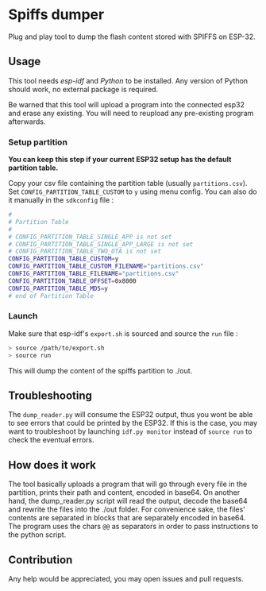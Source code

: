 # Spiffs dumper

Plug and play tool to dump the flash content stored with SPIFFS on ESP-32.

## Usage

This tool needs *esp-idf* and *Python* to be installed. Any version of Python should work, no external package is required.

Be warned that this tool will upload a program into the connected esp32 and erase any existing. You will need to reupload any pre-existing program afterwards.

### Setup partition

**You can keep this step if your current ESP32 setup has the default partition table.**

Copy your csv file containing the partition table (usually `partitions.csv`). Set `CONFIG_PARTITION_TABLE_CUSTOM` to `y` using menu config. You can also do it manually in the `sdkconfig` file :

```bash
#
# Partition Table
#
# CONFIG_PARTITION_TABLE_SINGLE_APP is not set
# CONFIG_PARTITION_TABLE_SINGLE_APP_LARGE is not set
# CONFIG_PARTITION_TABLE_TWO_OTA is not set
CONFIG_PARTITION_TABLE_CUSTOM=y
CONFIG_PARTITION_TABLE_CUSTOM_FILENAME="partitions.csv"
CONFIG_PARTITION_TABLE_FILENAME="partitions.csv"
CONFIG_PARTITION_TABLE_OFFSET=0x8000
CONFIG_PARTITION_TABLE_MD5=y
# end of Partition Table
```

### Launch

Make sure that esp-idf's `export.sh` is sourced and source the `run` file :

```bash
> source /path/to/export.sh
> source run
```

This will dump the content of the spiffs partition to ./out.


## Troubleshooting

The `dump_reader.py` will consume the ESP32 output, thus you wont be able to see errors that could be printed by the ESP32. If this is the case, you may want to troubleshoot by launching `idf.py monitor` instead of `source run` to check the eventual errors.

## How does it work

The tool basically uploads a program that will go through every file in the partition, prints their path and content, encoded in base64. On another hand, the dump_reader.py script will read the output, decode the base64 and rewrite the files into the ./out folder.
For convenience sake, the files' contents are separated in blocks that are separately encoded in base64.
The program uses the chars `@@` as separators in order to pass instructions to the python script.

## Contribution

Any help would be appreciated, you may open issues and pull requests.
